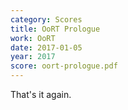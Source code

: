 ```yaml
---
category: Scores
title: OoRT Prologue
work: OoRT
date: 2017-01-05
year: 2017
score: oort-prologue.pdf
---
```


That's it again.
